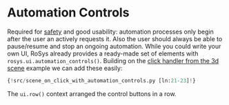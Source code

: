 # Automation Controls

Required for [safety](../safety.md) and good usability: automation processes only begin after the user an actively requests it.
Also the user should always be able to pause/resume and stop an ongoing automation.
While you could write your own UI, RoSys already provides a ready-made set of elements with `rosys.ui.automation_controls()`.
Building on the [click handler from the 3d scene](3d_scene.md#click-handler) example we can add these easily:

```python hl_lines="3"
{!src/scene_on_click_with_automation_controls.py [ln:21-23]!}
```

The `ui.row()` context arranged the control buttons in a row.
